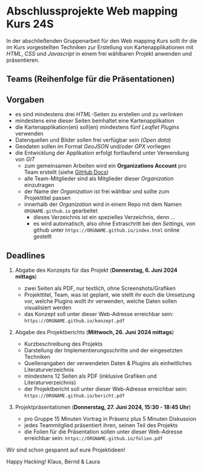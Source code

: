 # Abschlussprojekte Web mapping Kurs 24S

In der abschließenden Gruppenarbeit für den Web mapping Kurs sollt ihr die im Kurs vorgestellten Techniken zur Erstellung von Kartenapplikationen mit *HTML*, *CSS* und *Javascript* in einem frei wählbaren Projekt anwenden und präsentieren.

## Teams (Reihenfolge für die Präsentationen)

## Vorgaben

- es sind mindestens drei *HTML*-Seiten zu erstellen und zu verlinken
- mindestens eine dieser Seiten beinhaltet eine Kartenapplikation
- die Kartenapplikation(en) soll(en) mindestens fünf *Leaflet Plugins* verwenden
- Datenquellen und Bilder sollen frei verfügbar sein (*Open data*)
- Geodaten sollen im Format *GeoJSON* und/oder *GPX* vorliegen
- die Entwicklung der Applikation erfolgt fortlaufend unter Verwendung von *GIT*
    - zum gemeinsamen Arbeiten wird ein **Organizations Account** pro Team erstellt (siehe [GitHub Docs](https://docs.github.com/en/organizations))
    - alle Team-Mitglieder sind als Mitglieder dieser *Organization* einzutragen
    - der Name der *Organization* ist frei wählbar und sollte zum Projekttitel passen
    - innerhalb der *Organization* wird in einem Repo mit dem Namen `ORGNAME.github.io` gearbeitet
        - dieses Verzeichnis ist ein spezielles Verzeichnis, denn ...
        - es wird automatisch, also ohne Extraschritt bei den *Settings*, von github unter `https://ORGNAME.github.io/index.html` online gestellt

## Deadlines

1. Abgabe des Konzepts für das Projekt (**Donnerstag, 6. Juni 2024 mittags**)
    - zwei Seiten als PDF, nur textlich, ohne Screenshots/Grafiken
    - Projekttitel, Team, was ist geplant, wie stellt ihr euch die Umsetzung vor, welche Plugins wollt ihr verwenden, welche Daten sollen visualisiert werden
    - das Konzept soll unter dieser Web-Adresse erreichbar sein: `https://ORGNAME.github.io/konzept.pdf`

2. Abgabe des Projektberichts (**Mittwoch, 26. Juni 2024 mittags**)
    - Kurzbeschreibung des Projekts
    - Darstellung der Implementierungsschritte und der eingesetzten Techniken
    - Quellenangaben der verwendeten Daten & Plugins als einheitliches Literaturverzeichnis
    - mindestens 12 Seiten als PDF (inklusive Grafiken und Literaturverzeichnis)
    - der Projektbericht soll unter dieser Web-Adresse erreichbar sein: `https://ORGNAME.github.io/bericht.pdf`

3. Projektpräsentationen (**Donnerstag, 27. Juni 2024, 15:30 - 18:45 Uhr**)
    - pro Gruppe 15 Minuten Vortrag in Präsenz plus 5 Minuten Diskussion
    - jedes Teammitglied präsentiert ihren, seinen Teil des Projekts
    - die Folien für die Präsentation sollen unter dieser Web-Adresse erreichbar sein: `https://ORGNAME.github.io/folien.pdf`

Wir sind schon gespannt auf eure Projektideen!

Happy Hacking!
Klaus, Bernd & Laura
